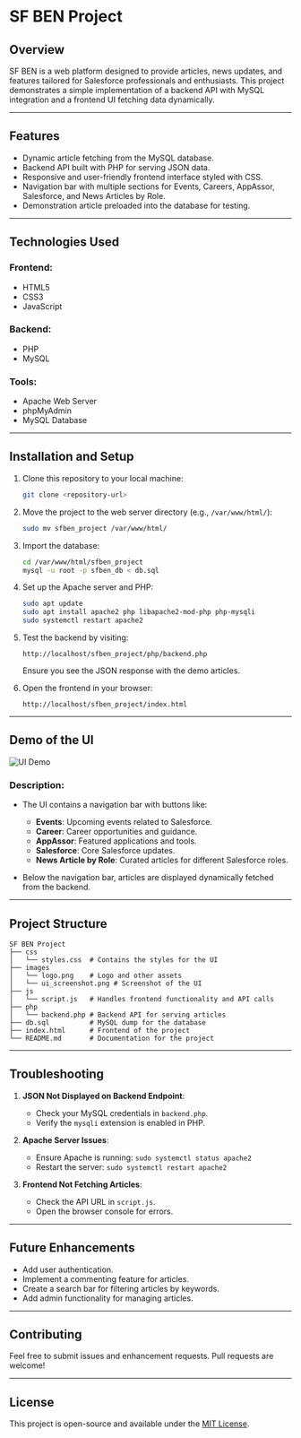 # SF BEN Project

## Overview
SF BEN is a web platform designed to provide articles, news updates, and features tailored for Salesforce professionals and enthusiasts. This project demonstrates a simple implementation of a backend API with MySQL integration and a frontend UI fetching data dynamically.

---

## Features
- Dynamic article fetching from the MySQL database.
- Backend API built with PHP for serving JSON data.
- Responsive and user-friendly frontend interface styled with CSS.
- Navigation bar with multiple sections for Events, Careers, AppAssor, Salesforce, and News Articles by Role.
- Demonstration article preloaded into the database for testing.

---

## Technologies Used

### Frontend:
- HTML5
- CSS3
- JavaScript

### Backend:
- PHP
- MySQL

### Tools:
- Apache Web Server
- phpMyAdmin
- MySQL Database

---

## Installation and Setup
1. Clone this repository to your local machine:
   ```bash
   git clone <repository-url>
   ```

2. Move the project to the web server directory (e.g., `/var/www/html/`):
   ```bash
   sudo mv sfben_project /var/www/html/
   ```

3. Import the database:
   ```bash
   cd /var/www/html/sfben_project
   mysql -u root -p sfben_db < db.sql
   ```

4. Set up the Apache server and PHP:
   ```bash
   sudo apt update
   sudo apt install apache2 php libapache2-mod-php php-mysqli
   sudo systemctl restart apache2
   ```

5. Test the backend by visiting:
   ```
   http://localhost/sfben_project/php/backend.php
   ```
   Ensure you see the JSON response with the demo articles.

6. Open the frontend in your browser:
   ```
   http://localhost/sfben_project/index.html
   ```

---

## Demo of the UI
![UI Demo](images/ui_screenshot.png)

### Description:
- The UI contains a navigation bar with buttons like:
  - **Events**: Upcoming events related to Salesforce.
  - **Career**: Career opportunities and guidance.
  - **AppAssor**: Featured applications and tools.
  - **Salesforce**: Core Salesforce updates.
  - **News Article by Role**: Curated articles for different Salesforce roles.

- Below the navigation bar, articles are displayed dynamically fetched from the backend.

---

## Project Structure
```
SF BEN Project
├── css
│   └── styles.css  # Contains the styles for the UI
├── images
│   └── logo.png    # Logo and other assets
│   └── ui_screenshot.png # Screenshot of the UI
├── js
│   └── script.js   # Handles frontend functionality and API calls
├── php
│   └── backend.php # Backend API for serving articles
├── db.sql          # MySQL dump for the database
├── index.html      # Frontend of the project
└── README.md       # Documentation for the project
```

---

## Troubleshooting
1. **JSON Not Displayed on Backend Endpoint**:
   - Check your MySQL credentials in `backend.php`.
   - Verify the `mysqli` extension is enabled in PHP.

2. **Apache Server Issues**:
   - Ensure Apache is running: `sudo systemctl status apache2`
   - Restart the server: `sudo systemctl restart apache2`

3. **Frontend Not Fetching Articles**:
   - Check the API URL in `script.js`.
   - Open the browser console for errors.

---

## Future Enhancements
- Add user authentication.
- Implement a commenting feature for articles.
- Create a search bar for filtering articles by keywords.
- Add admin functionality for managing articles.

---

## Contributing
Feel free to submit issues and enhancement requests. Pull requests are welcome!

---

## License
This project is open-source and available under the [MIT License](LICENSE).

